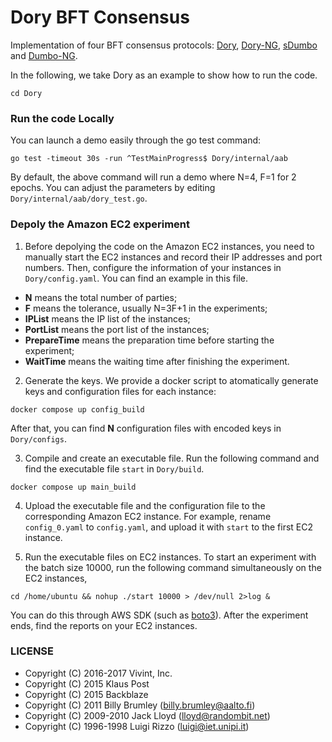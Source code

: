 # Dory BFT Consensus
Implementation of four BFT consensus protocols: [Dory](https://eprint.iacr.org/2022/1709), [Dory-NG](https://eprint.iacr.org/2022/1709), [sDumbo](https://eprint.iacr.org/2022/027) and [Dumbo-NG](https://arxiv.org/abs/2209.00750).

In the following, we take Dory as an example to show how to run the code.
```
cd Dory
```

### Run the code Locally

You can launch a demo easily through the go test command:
```
go test -timeout 30s -run ^TestMainProgress$ Dory/internal/aab
```
By default, the above command will run a demo where N=4, F=1 for 2 epochs. You can adjust the parameters by editing `Dory/internal/aab/dory_test.go`.

### Depoly the Amazon EC2 experiment

1) Before depolying the code on the Amazon EC2 instances, you need to manually start the EC2 instances and record their IP addresses and port numbers. Then, configure the information of your instances in `Dory/config.yaml`. You can find an example in this file.
+ **N** means the total number of parties;
+ **F** means the tolerance, usually N=3F+1 in the experiments;
+ **IPList** means the IP list of the instances;
+ **PortList** means the port list of the instances;
+ **PrepareTime** means the preparation time before starting the experiment;
+ **WaitTime** means the waiting time after finishing the experiment.

2) Generate the keys. We provide a docker script to atomatically generate keys and configuration files for each instance:
```
docker compose up config_build
```
After that, you can find **N** configuration files with encoded keys in `Dory/configs`.

3) Compile and create an executable file. Run the following command and find the executable file `start` in `Dory/build`.
```
docker compose up main_build
```

4) Upload the executable file and the configuration file to the corresponding Amazon EC2 instance. For example, rename `config_0.yaml` to `config.yaml`, and upload it with `start` to the first EC2 instance. 

5) Run the executable files on EC2 instances. To start an experiment with the batch size 10000, run the following command simultaneously on the EC2 instances,
```
cd /home/ubuntu && nohup ./start 10000 > /dev/null 2>log &
```
You can do this through AWS SDK (such as [boto3](https://aws.amazon.com/sdk-for-python)). After the experiment ends, find the reports on your EC2 instances.


### LICENSE

 * Copyright (C) 2016-2017 Vivint, Inc.
 * Copyright (C) 2015 Klaus Post
 * Copyright (C) 2015 Backblaze
 * Copyright (C) 2011 Billy Brumley (billy.brumley@aalto.fi)
 * Copyright (C) 2009-2010 Jack Lloyd (lloyd@randombit.net)
 * Copyright (C) 1996-1998 Luigi Rizzo (luigi@iet.unipi.it)

